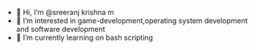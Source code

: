 - 👋 Hi, I’m @sreeranj krishna m
- 👀 I’m interested in game-development,operating system development and software development
- 🌱 I’m currently learning on bash scripting
